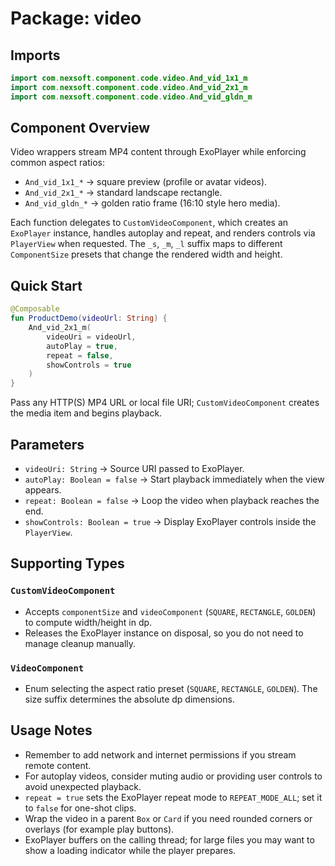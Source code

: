 # Package: video

## Imports
```kotlin
import com.nexsoft.component.code.video.And_vid_1x1_m
import com.nexsoft.component.code.video.And_vid_2x1_m
import com.nexsoft.component.code.video.And_vid_gldn_m
```

## Component Overview
Video wrappers stream MP4 content through ExoPlayer while enforcing common aspect ratios:
- `And_vid_1x1_*` -> square preview (profile or avatar videos).
- `And_vid_2x1_*` -> standard landscape rectangle.
- `And_vid_gldn_*` -> golden ratio frame (16:10 style hero media).

Each function delegates to `CustomVideoComponent`, which creates an `ExoPlayer` instance, handles autoplay and repeat, and renders controls via `PlayerView` when requested. The `_s`, `_m`, `_l` suffix maps to different `ComponentSize` presets that change the rendered width and height.

## Quick Start
```kotlin
@Composable
fun ProductDemo(videoUrl: String) {
    And_vid_2x1_m(
        videoUri = videoUrl,
        autoPlay = true,
        repeat = false,
        showControls = true
    )
}
```
Pass any HTTP(S) MP4 URL or local file URI; `CustomVideoComponent` creates the media item and begins playback.

## Parameters
- `videoUri: String` -> Source URI passed to ExoPlayer.
- `autoPlay: Boolean = false` -> Start playback immediately when the view appears.
- `repeat: Boolean = false` -> Loop the video when playback reaches the end.
- `showControls: Boolean = true` -> Display ExoPlayer controls inside the `PlayerView`.

## Supporting Types
### `CustomVideoComponent`
- Accepts `componentSize` and `videoComponent` (`SQUARE`, `RECTANGLE`, `GOLDEN`) to compute width/height in dp.
- Releases the ExoPlayer instance on disposal, so you do not need to manage cleanup manually.

### `VideoComponent`
- Enum selecting the aspect ratio preset (`SQUARE`, `RECTANGLE`, `GOLDEN`). The size suffix determines the absolute dp dimensions.

## Usage Notes
- Remember to add network and internet permissions if you stream remote content.
- For autoplay videos, consider muting audio or providing user controls to avoid unexpected playback.
- `repeat = true` sets the ExoPlayer repeat mode to `REPEAT_MODE_ALL`; set it to `false` for one-shot clips.
- Wrap the video in a parent `Box` or `Card` if you need rounded corners or overlays (for example play buttons).
- ExoPlayer buffers on the calling thread; for large files you may want to show a loading indicator while the player prepares.
